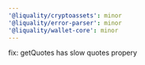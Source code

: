 ```yaml
---
'@liquality/cryptoassets': minor
'@liquality/error-parser': minor
'@liquality/wallet-core': minor
---
```


fix: getQuotes has slow quotes propery
